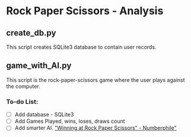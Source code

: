 # Rock Paper Scissors - Analysis

## create_db.py
This script creates SQLite3 database to contain user records.

## game_with_AI.py
This script is the rock-paper-scissors game where the user plays against the computer.  

### To-do List:

- [ ] Add database - SQLite3
- [ ] Add Games Played, wins, loses, draws count
- [ ] Add smarter AI. ["Winning at Rock Paper Scissors" - Numberphile"](https://www.youtube.com/watch?v=rudzYPHuewc)